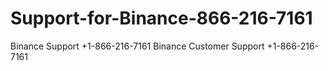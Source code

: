 # Support-for-Binance-866-216-7161
Binance Support +1-866-216-7161 Binance Customer Support +1-866-216-7161

